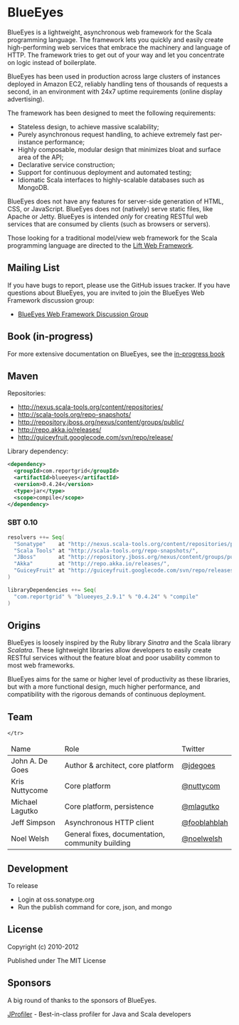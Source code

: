 # BlueEyes

BlueEyes is a lightweight, asynchronous web framework for the Scala programming language. The framework lets you quickly and easily create high-performing web services that embrace the machinery and language of HTTP. The framework tries to get out of your way and let you concentrate on logic instead of boilerplate.

BlueEyes has been used in production across large clusters of instances deployed in Amazon EC2, reliably handling tens of thousands of requests a second, in an environment with 24x7 uptime requirements (online display advertising).

The framework has been designed to meet the following requirements:

  * Stateless design, to achieve massive scalability;
  * Purely asynchronous request handling, to achieve extremely fast per-instance performance;
  * Highly composable, modular design that minimizes bloat and surface area of the API;
  * Declarative service construction;
  * Support for continuous deployment and automated testing;
  * Idiomatic Scala interfaces to highly-scalable databases such as MongoDB.

BlueEyes does not have any features for server-side generation of HTML, CSS, or JavaScript. BlueEyes does not (natively) serve static files, like Apache or Jetty. BlueEyes is intended *only* for creating RESTful web services that are consumed by clients (such as browsers or servers).

Those looking for a traditional model/view web framework for the Scala programming language are directed to the [Lift Web Framework](http://www.liftweb.net/).

## Mailing List

If you have bugs to report, please use the GitHub issues tracker. If you have questions about BlueEyes, you are invited to join the BlueEyes Web Framework discussion group:

  * [BlueEyes Web Framework Discussion Group](http://groups.yahoo.com/group/blueeyes-web)

## Book (in-progress)

For more extensive documentation on BlueEyes, see the [in-progress book](http://noelwelsh.com/blueeyes/index.html)

## Maven

Repositories:

 * http://nexus.scala-tools.org/content/repositories/
 * http://scala-tools.org/repo-snapshots/
 * http://repository.jboss.org/nexus/content/groups/public/
 * http://repo.akka.io/releases/
 * http://guiceyfruit.googlecode.com/svn/repo/release/

Library dependency:

```xml
<dependency>
  <groupId>com.reportgrid</groupId>
  <artifactId>blueeyes</artifactId>
  <version>0.4.24</version>
  <type>jar</type>
  <scope>compile</scope>
</dependency>
```

### SBT 0.10

```scala
resolvers ++= Seq(
  "Sonatype"    at "http://nexus.scala-tools.org/content/repositories/public",
  "Scala Tools" at "http://scala-tools.org/repo-snapshots/",
  "JBoss"       at "http://repository.jboss.org/nexus/content/groups/public/",
  "Akka"        at "http://repo.akka.io/releases/",
  "GuiceyFruit" at "http://guiceyfruit.googlecode.com/svn/repo/releases/"
)

libraryDependencies ++= Seq(
  "com.reportgrid" % "blueeyes_2.9.1" % "0.4.24" % "compile"
)
```

## Origins

BlueEyes is loosely inspired by the Ruby library *Sinatra* and the Scala library *Scalatra*. These lightweight libraries allow developers to easily create RESTful services without the feature bloat and poor usability common to most web frameworks.

BlueEyes aims for the same or higher level of productivity as these libraries, but with a more functional design, much higher performance, and compatibility with the rigorous demands of continuous deployment.

## Team

<table>
  <thead>
    <tr>
      <td>Name</td>               <td>Role</td>                                                                    <td>Twitter</td>
    </tr>
  </thead>
  <tbody>
    <tr>
      <td>John A. De Goes</td>    <td>Author &amp; architect, core platform</td>                                    <td><a href="http://twitter.com/jdegoes">@jdegoes</a></td>
    </tr>
    <tr>
      <td>Kris Nuttycome</td>    <td>Core platform</td>                                                             <td><a href="http://twitter.com/nuttycom">@nuttycom</a></td>
    </tr>
    <tr>
      <td>Michael Lagutko</td>    <td>Core platform, persistence</td>                                               <td><a href="http://twitter.com/mlagutko">@mlagutko</a></td>
    </tr>
    <tr>
      <td>Jeff Simpson</td>       <td>Asynchronous HTTP client</td>                                                 <td><a href="http://twitter.com/fooblahblah">@fooblahblah</a></td>
    </tr>
    <tr>
      <td>Noel Welsh</td>    <td>General fixes, documentation, community building</td>         <td><a href="http://twitter.com/noelwelsh">@noelwelsh</a></td>

    </tr>
</tbody>
</table>

## Development

To release

- Login at oss.sonatype.org
- Run the publish command for core, json, and mongo

## License

Copyright (c) 2010-2012

Published under The MIT License

## Sponsors

A big round of thanks to the sponsors of BlueEyes.

<a href="http://www.ej-technologies.com/products/jprofiler/overview.html">JProfiler</a> - Best-in-class profiler for Java and Scala developers

